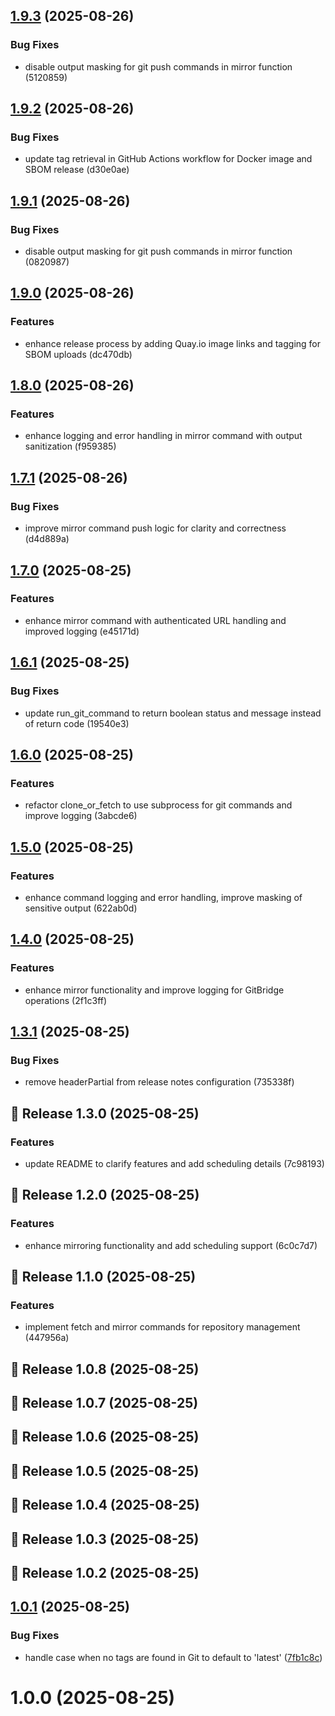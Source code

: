 ## [1.9.3](https://github.com/Paul1404/GitBridge/compare/v1.9.2...v1.9.3) (2025-08-26)

### Bug Fixes

- disable output masking for git push commands in mirror function (5120859)

## [1.9.2](https://github.com/Paul1404/GitBridge/compare/v1.9.1...v1.9.2) (2025-08-26)

### Bug Fixes

- update tag retrieval in GitHub Actions workflow for Docker image and SBOM release (d30e0ae)

## [1.9.1](https://github.com/Paul1404/GitBridge/compare/v1.9.0...v1.9.1) (2025-08-26)

### Bug Fixes

- disable output masking for git push commands in mirror function (0820987)

## [1.9.0](https://github.com/Paul1404/GitBridge/compare/v1.8.0...v1.9.0) (2025-08-26)

### Features

- enhance release process by adding Quay.io image links and tagging for SBOM uploads (dc470db)

## [1.8.0](https://github.com/Paul1404/GitBridge/compare/v1.7.1...v1.8.0) (2025-08-26)

### Features

- enhance logging and error handling in mirror command with output sanitization (f959385)

## [1.7.1](https://github.com/Paul1404/GitBridge/compare/v1.7.0...v1.7.1) (2025-08-26)

### Bug Fixes

- improve mirror command push logic for clarity and correctness (d4d889a)

## [1.7.0](https://github.com/Paul1404/GitBridge/compare/v1.6.1...v1.7.0) (2025-08-25)

### Features

- enhance mirror command with authenticated URL handling and improved logging (e45171d)

## [1.6.1](https://github.com/Paul1404/GitBridge/compare/v1.6.0...v1.6.1) (2025-08-25)

### Bug Fixes

- update run_git_command to return boolean status and message instead of return code (19540e3)

## [1.6.0](https://github.com/Paul1404/GitBridge/compare/v1.5.0...v1.6.0) (2025-08-25)

### Features

- refactor clone_or_fetch to use subprocess for git commands and improve logging (3abcde6)

## [1.5.0](https://github.com/Paul1404/GitBridge/compare/v1.4.0...v1.5.0) (2025-08-25)

### Features

- enhance command logging and error handling, improve masking of sensitive output (622ab0d)

## [1.4.0](https://github.com/Paul1404/GitBridge/compare/v1.3.1...v1.4.0) (2025-08-25)

### Features

- enhance mirror functionality and improve logging for GitBridge operations (2f1c3ff)

## [1.3.1](https://github.com/Paul1404/GitBridge/compare/v1.3.0...v1.3.1) (2025-08-25)

### Bug Fixes

- remove headerPartial from release notes configuration (735338f)

## 🚀 Release 1.3.0 (2025-08-25)


### Features

- update README to clarify features and add scheduling details (7c98193)

## 🚀 Release 1.2.0 (2025-08-25)


### Features

- enhance mirroring functionality and add scheduling support (6c0c7d7)

## 🚀 Release 1.1.0 (2025-08-25)


### Features

- implement fetch and mirror commands for repository management (447956a)

## 🚀 Release 1.0.8 (2025-08-25)

## 🚀 Release 1.0.7 (2025-08-25)

## 🚀 Release 1.0.6 (2025-08-25)

## 🚀 Release 1.0.5 (2025-08-25)

## 🚀 Release 1.0.4 (2025-08-25)

## 🚀 Release 1.0.3 (2025-08-25)

## 🚀 Release 1.0.2 (2025-08-25)

## [1.0.1](https://github.com/Paul1404/GitBridge/compare/v1.0.0...v1.0.1) (2025-08-25)


### Bug Fixes

* handle case when no tags are found in Git to default to 'latest' ([7fb1c8c](https://github.com/Paul1404/GitBridge/commit/7fb1c8c301b9e47643f599939cc6f137798b0d64))

# 1.0.0 (2025-08-25)
